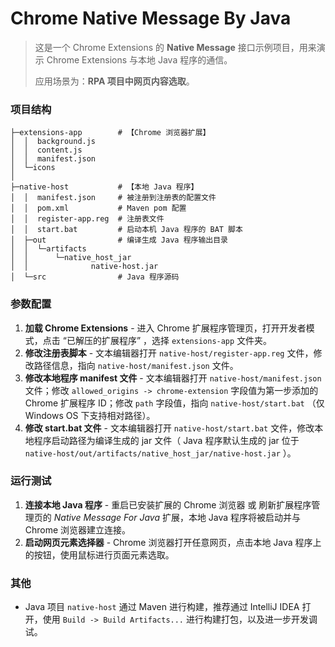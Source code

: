 # Chrome Native Message By Java

> 这是一个 Chrome Extensions 的 **Native Message** 接口示例项目，用来演示 Chrome Extensions 与本地 Java 程序的通信。
>
> 应用场景为：**RPA 项目中网页内容选取**。

### 项目结构

```
├─extensions-app        # 【Chrome 浏览器扩展】
│  │  background.js
│  │  content.js
│  │  manifest.json
│  └─icons
│
├─native-host           # 【本地 Java 程序】
│  │  manifest.json     # 被注册到注册表的配置文件
│  │  pom.xml           # Maven pom 配置
│  │  register-app.reg  # 注册表文件
│  │  start.bat         # 启动本机 Java 程序的 BAT 脚本
│  ├─out                # 编译生成 Java 程序输出目录
│  │  └─artifacts
│  │      └─native_host_jar
│  │              native-host.jar
│  └─src                # Java 程序源码
```

### 参数配置

1. **加载 Chrome Extensions** - 进入 Chrome 扩展程序管理页，打开开发者模式，点击 “已解压的扩展程序” ，选择 `extensions-app` 文件夹。
2. **修改注册表脚本** - 文本编辑器打开 `native-host/register-app.reg` 文件，修改路径信息，指向 `native-host/manifest.json` 文件。
3. **修改本地程序 manifest 文件** - 文本编辑器打开 `native-host/manifest.json` 文件；修改 `allowed_origins -> chrome-extension` 字段值为第一步添加的 Chrome 扩展程序 ID；修改 `path` 字段值，指向 `native-host/start.bat` （仅 Windows OS 下支持相对路径）。
4. **修改 start.bat 文件** - 文本编辑器打开 `native-host/start.bat` 文件，修改本地程序启动路径为编译生成的 jar 文件（ Java 程序默认生成的 jar 位于 `native-host/out/artifacts/native_host_jar/native-host.jar` ）。

### 运行测试

1. **连接本地 Java 程序** - 重启已安装扩展的 Chrome 浏览器 或 刷新扩展程序管理页的 *Native Message For Java* 扩展，本地 Java 程序将被启动并与 Chrome 浏览器建立连接。
2. **启动网页元素选择器** - Chrome 浏览器打开任意网页，点击本地 Java 程序上的按钮，使用鼠标进行页面元素选取。

### 其他

- Java 项目 `native-host` 通过 Maven 进行构建，推荐通过 IntelliJ IDEA 打开，使用 `Build -> Build Artifacts...` 进行构建打包，以及进一步开发调试。

